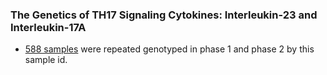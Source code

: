 ### The Genetics of TH17 Signaling Cytokines: Interleukin-23 and Interleukin-17A

* [588 samples](overlapSample.txt) were repeated genotyped in phase 1 and phase 2 by this sample id. 
